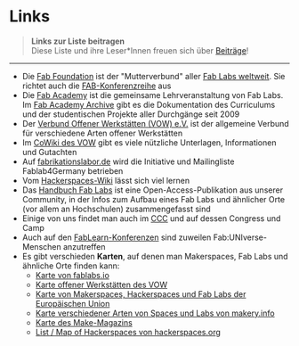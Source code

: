 # Links

> **Links zur Liste beitragen**   
>Diese Liste und ihre Leser\*Innen freuen sich über [Beiträge](beitragen.md)!
---

- Die [Fab Foundation](https://fabfoundation.org/) ist der "Mutterverbund" aller [Fab Labs weltweit](https://fablabs.io/). Sie richtet auch die [FAB-Konferenzreihe](https://fabevent.org/) aus
- Die [Fab Academy](https://fabacademy.org/) ist die gemeinsame Lehrveranstaltung von Fab Labs. Im [Fab Academy Archive](https://fabacademy.org/archive/) gibt es die Dokumentation des Curriculums und der studentischen Projekte aller Durchgänge seit 2009
- Der [Verbund Offener Werkstätten (VOW) e.V.](https://www.offene-werkstaetten.org/) ist der allgemeine Verbund für verschiedene Arten offener Werkstätten
- Im [CoWiki des VOW](https://www.offene-werkstaetten.org/cowiki) gibt es viele nützliche Unterlagen, Informationen und Gutachten
- Auf [fabrikationslabor.de](www.fabrikationslabor.de) wird die Initiative und Mailingliste Fablab4Germany betrieben
- Vom [Hackerspaces-Wiki](https://wiki.hackerspaces.org/) lässt sich viel lernen
- Das [Handbuch Fab Labs](https://www.bombini-verlag.de/shop/handbuch-fab-labs/) ist eine Open-Access-Publikation aus unserer Community, in der Infos zum Aufbau eines Fab Labs und ähnlicher Orte (vor allem an Hochschulen) zusammengefasst sind
- Einige von uns findet man auch im [CCC](https://www.ccc.de/) und auf dessen Congress und Camp
- Auch auf den [FabLearn-Konferenzen](https://fablearn.org/) sind zuweilen Fab:UNIverse-Menschen anzutreffen
- Es gibt verschieden **Karten**, auf denen man Makerspaces, Fab Labs und ähnliche Orte finden kann:
	- [Karte von fablabs.io](https://www.fablabs.io/labs/map)
	- [Karte offener Werkstätten des VOW](https://www.offene-werkstaetten.org/de/werkstatt-suche)
	- [Karte von Makerspaces, Hackerspaces und Fab Labs der Europäischen  Union](https://cop-demos.jrc.ec.europa.eu/navigator/eu-makerspaces-map)
	- [Karte verschiedener Arten von Spaces und Labs von makery.info](https://www.makery.info/en/map-labs/)
	- [Karte des Make-Magazins](https://maker-faire.de/makerspaces/)
	- [List / Map of Hackerspaces von hackerspaces.org](https://wiki.hackerspaces.org/List_of_Hacker_Spaces)